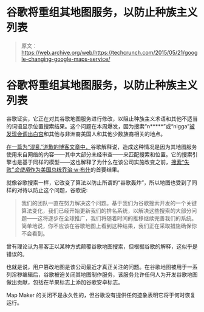 # 谷歌将重组其地图服务，以防止种族主义列表 

> 原文：<https://web.archive.org/web/https://techcrunch.com/2015/05/21/google-changing-google-maps-service/>

# 谷歌将重组其地图服务，以防止种族主义列表

谷歌证实，它正在对其谷歌地图服务进行修改，以阻止种族主义术语和其他不适当的词语显示位置搜索结果。这个问题在本周爆发，因为搜索“n*****”或“nigga”[被发现会调出白宫](https://web.archive.org/web/20221207082110/https://beta.techcrunch.com/2015/05/20/wtfgooglemaps)和其他与非洲裔美国人和其他少数族裔相关的地点。

[在一篇为“混乱”道歉的博客文章中，](https://web.archive.org/web/20221207082110/http://google-latlong.blogspot.com/2015/05/sorry-for-our-google-maps-search-mess-up.html)谷歌解释说，造成这种情况是因为其地图服务使用来自网络的内容——其中大部分未经审查——来匹配搜索和位置。它的搜索引擎也是基于同样的模型——这也解释了为什么在该公司实施改变之前，[搜索“失败”*会使用*作为美国总统乔治·w·布什](https://web.archive.org/web/20221207082110/http://searchengineland.com/george-w-bush-a-failure-once-again-according-to-google-10933)的首要结果。

就像谷歌搜索一样，它改变了算法以防止所谓的“谷歌轰炸”，所以地图也受到了同样的对待以防止这个问题，谷歌说:

> 我们的团队一直在努力解决这个问题。基于我们为谷歌搜索开发的一个关键算法变化，我们已经开始更新我们的排名系统，以解决这些搜索的大部分问题——这将逐步在全球推广，我们将随着时间的推移继续完善我们的系统。简单地说，你不应该在谷歌地图上看到这种结果，我们正在采取措施确保你不会看到。

曾有理论认为黑客正以某种方式颠覆谷歌地图搜索，但根据谷歌的解释，这似乎是错误的。

也就是说，用户篡改地图是该公司最近才真正关注的问题。在谷歌地图被用于一系列淫秽编辑后，谷歌被迫关闭其地图制作服务，该服务允许任何人为开发谷歌地图做出贡献，包括在苹果标志上添加谷歌安卓标志。

Map Maker 的关闭不是永久性的，但谷歌没有提供任何迹象表明它将于何时恢复运行。